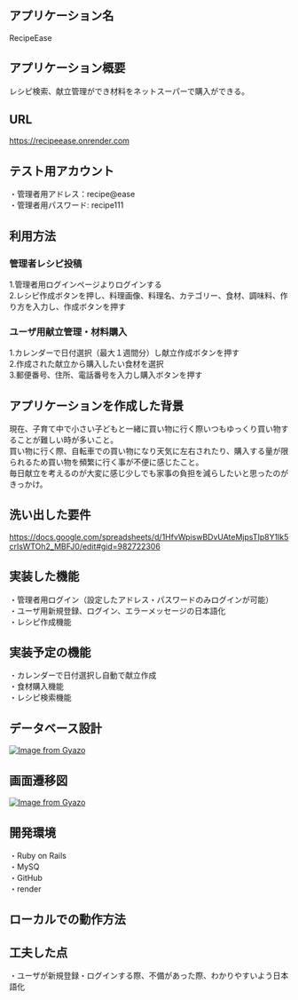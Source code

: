 ## アプリケーション名

RecipeEase


## アプリケーション概要

レシピ検索、献立管理ができ材料をネットスーパーで購入ができる。


## URL

https://recipeease.onrender.com


## テスト用アカウント


・管理者用アドレス：recipe@ease<br>
・管理者用パスワード: recipe111<br>


## 利用方法

### 管理者レシピ投稿
1.管理者用ログインページよりログインする<br>
2.レシピ作成ボタンを押し、料理画像、料理名、カテゴリー、食材、調味料、作り方を入力し、作成ボタンを押す<br>

### ユーザ用献立管理・材料購入
1.カレンダーで日付選択（最大１週間分）し献立作成ボタンを押す<br>
2.作成された献立から購入したい食材を選択<br>
3.郵便番号、住所、電話番号を入力し購入ボタンを押す<br>


## アプリケーションを作成した背景
現在、子育て中で小さい子どもと一緒に買い物に行く際いつもゆっくり買い物することが難しい時が多いこと。<br>
買い物に行く際、自転車での買い物になり天気に左右されたり、購入する量が限られるため買い物を頻繁に行く事が不便に感じたこと。<br>毎日献立を考えるのが大変に感じ少しでも家事の負担を減らしたいと思ったのがきっかけ。


## 洗い出した要件
https://docs.google.com/spreadsheets/d/1HfvWpiswBDvUAteMjpsTIp8Y1Ik5crIsWTOh2_MBFJ0/edit#gid=982722306


## 実装した機能
・管理者用ログイン（設定したアドレス・パスワードのみログインが可能）<br>
・ユーザ用新規登録、ログイン、エラーメッセージの日本語化<br>
・レシピ作成機能<br>


## 実装予定の機能

・カレンダーで日付選択し自動で献立作成<br>
・食材購入機能<br>
・レシピ検索機能<br>


## データベース設計
[![Image from Gyazo](https://i.gyazo.com/5604b58c3176cec854a0a0c54f931c57.png)](https://gyazo.com/5604b58c3176cec854a0a0c54f931c57)



## 画面遷移図
[![Image from Gyazo](https://i.gyazo.com/99a689901845d05a960525613d02e0ff.png)](https://gyazo.com/99a689901845d05a960525613d02e0ff)


## 開発環境
・Ruby on Rails<br>
・MySQ<br>
・GitHub<br>
・render<br>



## ローカルでの動作方法


## 工夫した点
・ユーザが新規登録・ログインする際、不備があった際、わかりやすいよう日本語化



